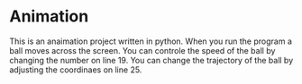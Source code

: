 # Animation
This is an anaimation project written in python. When you run the program a ball moves across the screen. You can controle the speed of the ball by changing the number on line 19. You can change the trajectory of the ball by adjusting the coordinaes on line 25. 
